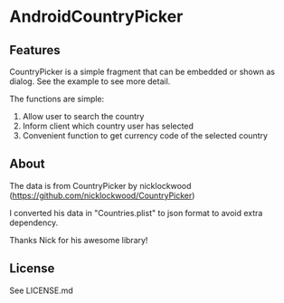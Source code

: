 AndroidCountryPicker
====================

## Features
CountryPicker is a simple fragment that can be embedded or shown as dialog. See the example to see more detail.

The functions are simple: 
1) Allow user to search the country
2) Inform client which country user has selected
3) Convenient function to get currency code of the selected country

## About
The data is from CountryPicker by nicklockwood (https://github.com/nicklockwood/CountryPicker)

I converted his data in "Countries.plist" to json format to avoid extra dependency.

Thanks Nick for his awesome library!

## License
See LICENSE.md